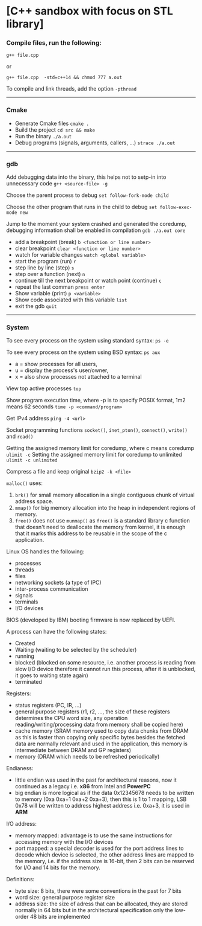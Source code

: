 # [C++ sandbox with focus on STL library]

### Compile files, run the following:
`g++ file.cpp`
 
or

`g++ file.cpp  -std=c++14 && chmod 777 a.out`

To compile and link threads, add the option `-pthread`

---
### Cmake

* Generate Cmake files `cmake .`
* Build the project `cd src && make`
* Run the binary `./a.out`
* Debug programs (signals, arguments, callers, ...) `strace ./a.out`

---
### gdb

Add debugging data into the binary, this helps not to setp-in into unnecessary code
`g++ <source-file> -g`

Choose the parent process to debug
`set follow-fork-mode child`

Choose the other program that runs in the child to debug
`set follow-exec-mode new`

Jump to the moment your system crashed and generated the coredump, debugging information shall be enabled in compilation
`gdb ./a.out core`

* add a breakpoint (break) `b <function or line number>`
* clear breakpoint `clear <function or line number>`
* watch for variable changes `watch <global variable>`
* start the program (run) `r`
* step line by line (step) `s`
* step over a function (next) `n`
* continue till the next breakpoint or watch point (continue) `c`
* repeat the last comman `press enter`
* Show variable (print) `p <variable>`
* Show code associated with this variable `list`
* exit the gdb `quit`

---
### System

To see every process on the system using standard syntax:
`ps -e`

To see every process on the system using BSD syntax:
`ps aux`

* a = show processes for all users,
* u = display the process's user/owner,
* x = also show processes not attached to a terminal

View top active processes
`top`

Show program execution time, where -p is to specify POSIX format, 1m2 means 62 seconds
`time -p <command/program>`

Get IPv4 address
`ping -4 <url>`

Socket programming functions
`socket()`, `inet_pton()`, `connect()`, `write()` and `read()`

Getting the assigned memory limit for coredump, where c means coredump
`ulimit -c`
Setting the assigned memory limit for coredump to unlimited
`ulimit -c unlimited`

Compress a file and keep original
`bzip2 -k <file>`

`malloc()` uses:
1. `brk()` for small memory allocation in a single contiguous chunk of virtual address space.
2. `mmap()` for big memory allocation into the heap in independent regions of memory.
3. `free()` does not use `munmap()` as `free()` is a standard library c function that doesn't need to deallocate the memory from kernel, it is enough that it marks this address to be reusable in the scope of the c application.

Linux OS handles the following:
* processes
* threads
* files
* networking sockets (a type of IPC)
* inter-process communication
* signals
* terminals
* I/O devices

BIOS (developed by IBM) booting firmware is now replaced by UEFI.

A process can have the following states:
* Created
* Waiting (waiting to be selected by the scheduler)
* running
* blocked (blocked on some resource, i.e. another process is reading from slow I/O device therefore it cannot run this process, after it is unblocked, it goes to waiting state again)
* terminated

Registers:
* status registers (PC, IR, ...)
* general purpose registers (r1, r2, ..., the size of these registers determines the CPU word size, any operation reading/writing/processing data from memory shall be copied here)
* cache memory (SRAM memory used to copy data chunks from DRAM as this is faster than copying only specific bytes besides the fetched data are normally relevant and used in the application, this memory is intermediate between DRAM and GP registers)
* memory (DRAM which needs to be refreshed periodically)

Endianess:
* little endian was used in the past for architectural reasons, now it continued as a legacy i.e. **x86** from Intel and **PowerPC**
* big endian is more logical as if the data 0x12345678 needs to be written to memory (0xa 0xa+1 0xa+2 0xa+3), then this is 1 to 1 mapping, LSB 0x78 will be written to address highest address i.e. 0xa+3, it is used in **ARM**

I/O address:
* memory mapped: advantage is to use the same instructions for accessing memory with the I/O devices
* port mapped: a special decoder is used for the port address lines to decode which device is selected, the other address lines are mapped to the memory, i.e. if the address size is 16-bit, then 2 bits can be reserved for I/O and 14 bits for the memory.

Definitions:
* byte size: 8 bits, there were some conventions in the past for 7 bits
* word size: general purpose register size
* address size: the size of adress that can be allocated, they are stored normally in 64 bits but in the architectural specification only the low-order 48 bits are implemented

